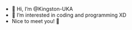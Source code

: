 - 👋 Hi, I’m @Kingston-UKA
- 👀 I’m interested in coding and programming XD
- Nice to meet you! 👑

<!---
Kingston-UKA/Kingston-UKA is a ✨ special ✨ repository because its `README.md` (this file) appears on your GitHub profile.
You can click the Preview link to take a look at your changes.
--->
